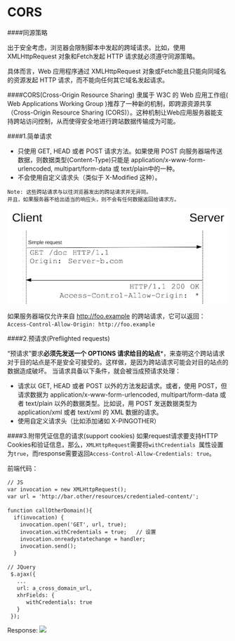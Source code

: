 # CORS

####同源策略

出于安全考虑，浏览器会限制脚本中发起的跨域请求。比如，使用 XMLHttpRequest 对象和Fetch发起 HTTP 请求就必须遵守同源策略。 

具体而言，Web 应用程序通过 XMLHttpRequest 对象或Fetch能且只能向同域名的资源发起 HTTP 请求，而不能向任何其它域名发起请求。

####CORS(Cross-Origin Resource Sharing)
隶属于 W3C 的 Web 应用工作组( Web Applications Working Group )推荐了一种新的机制，即跨源资源共享（Cross-Origin Resource Sharing (CORS)）。这种机制让Web应用服务器能支持跨站访问控制，从而使得安全地进行跨站数据传输成为可能。

####1.简单请求

* 只使用 GET, HEAD 或者 POST 请求方法。如果使用 POST 向服务器端传送数据，则数据类型(Content-Type)只能是 application/x-www-form-urlencoded, multipart/form-data 或 text/plain中的一种。
* 不会使用自定义请求头（类似于 X-Modified 这种）。
```
Note: 这些跨站请求与以往浏览器发出的跨站请求并无异同。
并且，如果服务器不给出适当的响应头，则不会有任何数据返回给请求方。
```
![](/assets/cors-simple.png)

如果服务器端仅允许来自 http://foo.example 的跨站请求，它可以返回：
```Access-Control-Allow-Origin: http://foo.example```

####2.预请求(Preflighted requests)

“预请求”要求**必须先发送一个 OPTIONS 请求给目的站点***，来查明这个跨站请求对于目的站点是不是安全可接受的。这样做，是因为跨站请求可能会对目的站点的数据造成破坏。 当请求具备以下条件，就会被当成预请求处理：

* 请求以 GET, HEAD 或者 POST 以外的方法发起请求。或者，使用 POST，但请求数据为 application/x-www-form-urlencoded, multipart/form-data 或者 text/plain 以外的数据类型。比如说，用 POST 发送数据类型为 application/xml 或者 text/xml 的 XML 数据的请求。
* 使用自定义请求头（比如添加诸如 X-PINGOTHER）

####3.附带凭证信息的请求(support cookies)
如果request请求要支持HTTP Cookies和验证信息，那么，```XMLHttpRequest```需要将```withCredentials ```属性设置为```true```，而response需要返回```Access-Control-Allow-Credentials: true```。

前端代码：
```
// JS
var invocation = new XMLHttpRequest();
var url = 'http://bar.other/resources/credentialed-content/';
    
function callOtherDomain(){
  if(invocation) {
    invocation.open('GET', url, true);
    invocation.withCredentials = true;   // 设置
    invocation.onreadystatechange = handler;
    invocation.send(); 
  }
  
// JQuery
 $.ajax({
   ...
   url: a_cross_domain_url,
   xhrFields: {
      withCredentials: true
   }
 });  
```

Response:
![](/assets/cors-cookies.png)    
